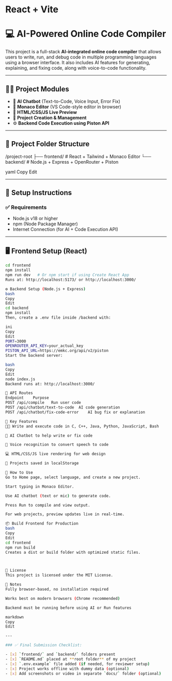 # React + Vite



# 💻 AI-Powered Online Code Compiler

This project is a full-stack **AI-integrated online code compiler** that allows users to write, run, and debug code in multiple programming languages using a browser interface. It also includes AI features for generating, explaining, and fixing code, along with voice-to-code functionality.

---

## 👨‍💻 Project Modules

- 🧠 **AI Chatbot** (Text-to-Code, Voice Input, Error Fix)
- 📝 **Monaco Editor** (VS Code-style editor in browser)
- 🎨 **HTML/CSS/JS Live Preview**
- 📂 **Project Creation & Management**
- ⚙️ **Backend Code Execution using Piston API**

---

## 📁 Project Folder Structure

/project-root
├── frontend/ # React + Tailwind + Monaco Editor
└── backend/ # Node.js + Express + OpenRouter + Piston

yaml
Copy
Edit

---

## 🔧 Setup Instructions

### ✅ Requirements

- Node.js v18 or higher
- npm (Node Package Manager)
- Internet Connection (for AI + Code Execution API)

---

## 🖥️ Frontend Setup (React)

```bash
cd frontend
npm install
npm run dev   # Or npm start if using Create React App
Runs at: http://localhost:5173/ or http://localhost:3000/

⚙️ Backend Setup (Node.js + Express)
bash
Copy
Edit
cd backend
npm install
Then, create a .env file inside /backend with:

ini
Copy
Edit
PORT=3000
OPENROUTER_API_KEY=your_actual_key
PISTON_API_URL=https://emkc.org/api/v2/piston
Start the backend server:

bash
Copy
Edit
node index.js
Backend runs at: http://localhost:3000/

🔗 API Routes
Endpoint	Purpose
POST /api/compile	Run user code
POST /api/chatbot/text-to-code	AI code generation
POST /api/chatbot/fix-code-error	AI bug fix or explanation

📂 Key Features
👨‍💻 Write and execute code in C, C++, Java, Python, JavaScript, Bash

🤖 AI Chatbot to help write or fix code

🎤 Voice recognition to convert speech to code

💻 HTML/CSS/JS live rendering for web design

📄 Projects saved in localStorage

🧪 How to Use
Go to Home page, select language, and create a new project.

Start typing in Monaco Editor.

Use AI chatbot (text or mic) to generate code.

Press Run to compile and view output.

For web projects, preview updates live in real-time.

📦 Build Frontend for Production
bash
Copy
Edit
cd frontend
npm run build
Creates a dist or build folder with optimized static files.



📜 License
This project is licensed under the MIT License.

📌 Notes
Fully browser-based, no installation required

Works best on modern browsers (Chrome recommended)

Backend must be running before using AI or Run features

markdown
Copy
Edit

---

### ✅ Final Submission Checklist:

- [x] `frontend/` and `backend/` folders present  
- [x] `README.md` placed at **root folder** of my project  
- [x] `.env.example` file added (if needed, for reviewer setup)  
- [x] Project works offline with dummy data (optional)  
- [x] Add screenshots or video in separate `docs/` folder (optional)







